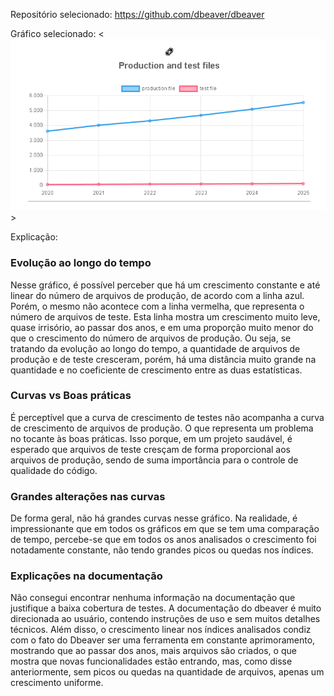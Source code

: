 Repositório selecionado: <https://github.com/dbeaver/dbeaver>

Gráfico selecionado:
<![Gráfico de arquivos de produção vs arquivos de teste](image.png)>

Explicação:

### Evolução ao longo do tempo

Nesse gráfico, é possível perceber que há um crescimento constante e até linear do número de arquivos de produção, de acordo com a linha azul.
Porém, o mesmo não acontece com a linha vermelha, que representa o número de arquivos de teste. Esta linha mostra um crescimento muito leve, quase irrisório, ao passar dos anos, e em uma proporção muito menor do que o crescimento do número de arquivos de produção.
Ou seja, se tratando da evolução ao longo do tempo, a quantidade de arquivos de produção e de teste cresceram, porém, há uma distância muito grande na quantidade e no coeficiente de crescimento entre as duas estatísticas.

### Curvas vs Boas práticas

É perceptível que a curva de crescimento de testes não acompanha a curva de crescimento de arquivos de produção. O que representa um problema no tocante às boas práticas. Isso porque, em um projeto saudável, é esperado que arquivos de teste cresçam de forma proporcional aos arquivos de produção, sendo de suma importância para o controle de qualidade do código.

### Grandes alterações nas curvas

De forma geral, não há grandes curvas nesse gráfico. Na realidade, é impressionante que em todos os gráficos em que se tem uma comparação de tempo, percebe-se que em todos os anos analisados o crescimento foi notadamente constante, não tendo grandes picos ou quedas nos índices.

### Explicações na documentação

Não consegui encontrar nenhuma informação na documentação que justifique a baixa cobertura de testes. A documentação do dbeaver é muito direcionada ao usuário, contendo instruções de uso e sem muitos detalhes técnicos.
Além disso, o crescimento linear nos índices analisados condiz com o fato do Dbeaver ser uma ferramenta em constante aprimoramento, mostrando que ao passar dos anos, mais arquivos são criados, o que mostra que novas funcionalidades estão entrando, mas, como disse anteriormente, sem picos ou quedas na quantidade de arquivos, apenas um crescimento uniforme.

